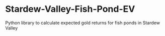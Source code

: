 # Stardew-Valley-Fish-Pond-EV
Python library to calculate expected gold returns for fish ponds in Stardew Valley
